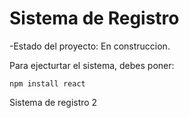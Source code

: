 <h1>Sistema de Registro</h1>

-Estado del proyecto: En construccion.

Para ejecturtar el sistema, debes poner:

```npm install react```

Sistema de registro 2
